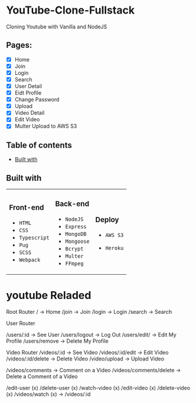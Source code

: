 # YouTube-Clone-Fullstack

Cloning Youtube with Vanilla and NodeJS

## Pages:

- [x] Home
- [x] Join
- [x] Login
- [x] Search
- [x] User Detail
- [x] Eidt Profile
- [x] Change Password
- [x] Upload
- [x] Video Detail
- [x] Edit Video
- [x] Multer Upload to AWS S3

## Table of contents

- [Built with](#built-with)

## Built with


<table>
  <tr>
    <td>
      
### Front-end

- `HTML`
- `CSS`
- `Typescript`
- `Pug`
- `SCSS`
- `Webpack`
</td>
<td>
  
### Back-end

- `NodeJS`
- `Express`
- `MongoDB`
- `Mongoose`
- `Bcrypt`
- `Multer`
- `FFmpeg`
</td>
<td>
  
### Deploy

- `AWS S3`
- `Heroku`

    </td>
  </tr>
</table>

# youtube Reladed

Root Router
/ -> Home
/join -> Join
/login -> Login
/search -> Search

User Router

/users/:id -> See User
/users/logout -> Log Out
/users/edit/ -> Edit My Profile
/users/remove -> Delete My Profile

Video Router
/videos/:id -> See Video
/videos/:id/edit -> Edit Video
/videos/:id/delete -> Delete Video
/video/upload -> Upload Video

/videos/comments -> Comment on a Video
/videos/comments/delete -> Delete a Comment of a Video

/edit-user (x)
/delete-user (x)
/watch-video (x)
/edit-video (x)
/delete-video (x)
/videos/watch (x) -> /videos/:id
